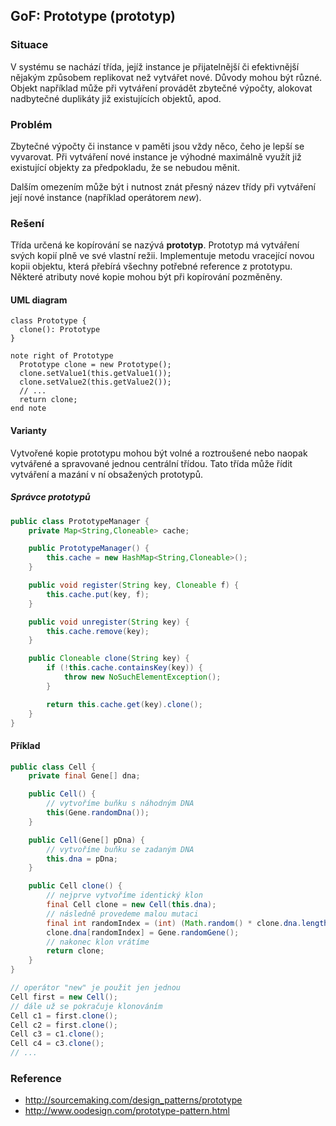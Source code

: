## GoF: Prototype (prototyp)

### Situace

V systému se nachází třída, jejíž instance je přijatelnější či efektivnější nějakým způsobem replikovat než vytvářet nové. Důvody mohou být různé. Objekt například může při vytváření provádět zbytečné výpočty, alokovat nadbytečné duplikáty již existujících objektů, apod. 

### Problém

Zbytečné výpočty či instance v paměti jsou vždy něco, čeho je lepší se vyvarovat. Při vytváření nové instance je výhodné maximálně využít již existující objekty za předpokladu, že se nebudou měnit. 

Dalším omezením může být i nutnost znát přesný název třídy při vytváření její nové instance (například operátorem *new*). 

### Rešení

Třída určená ke kopírování se nazývá **prototyp**. Prototyp má vytváření svých kopií plně ve své vlastní režii. Implementuje metodu vracející novou kopii objektu, která přebírá všechny potřebné reference z prototypu. Některé atributy nové kopie mohou být při kopírování pozměněny.

#### UML diagram

```uml:class
class Prototype {
  clone(): Prototype
}

note right of Prototype
  Prototype clone = new Prototype();
  clone.setValue1(this.getValue1());
  clone.setValue2(this.getValue2());
  // ...
  return clone;
end note
```

#### Varianty

Vytvořené kopie prototypu mohou být volné a roztroušené nebo naopak vytvářené a spravované jednou centrální třídou. Tato třída může řídit vytváření a mazání v ní obsažených prototypů.

##### Správce prototypů

```java
public class PrototypeManager {
    private Map<String,Cloneable> cache;

    public PrototypeManager() {
        this.cache = new HashMap<String,Cloneable>();
    }

    public void register(String key, Cloneable f) {
        this.cache.put(key, f);
    }

    public void unregister(String key) {
        this.cache.remove(key);
    }

    public Cloneable clone(String key) {
        if (!this.cache.containsKey(key)) {
            throw new NoSuchElementException();
        }

        return this.cache.get(key).clone();
    }
}
```

#### Příklad

```java
public class Cell {
    private final Gene[] dna;

    public Cell() {
        // vytvoříme buňku s náhodným DNA
        this(Gene.randomDna());
    } 

    public Cell(Gene[] pDna) {
        // vytvoříme buňku se zadaným DNA
        this.dna = pDna;
    }

    public Cell clone() {
        // nejprve vytvoříme identický klon
        final Cell clone = new Cell(this.dna);
        // následně provedeme malou mutaci
        final int randomIndex = (int) (Math.random() * clone.dna.length);
        clone.dna[randomIndex] = Gene.randomGene();
        // nakonec klon vrátíme
        return clone;
    }
}
```

```java
// operátor "new" je použit jen jednou
Cell first = new Cell();
// dále už se pokračuje klonováním
Cell c1 = first.clone();
Cell c2 = first.clone();
Cell c3 = c1.clone();
Cell c4 = c3.clone();
// ...
```

### Reference

- http://sourcemaking.com/design_patterns/prototype
- http://www.oodesign.com/prototype-pattern.html